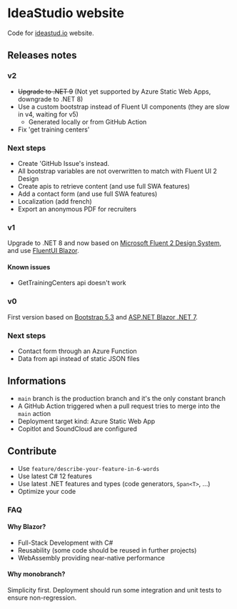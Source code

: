 # IdeaStudio website

Code for [ideastud.io](https://ideastud.io) website.

## Releases notes

### v2

- ~~Upgrade to .NET 9~~ (Not yet supported by Azure Static Web Apps, downgrade to .NET 8)
- Use a custom bootstrap instead of Fluent UI components (they are slow in v4, waiting for v5)
  - Generated locally or from GitHub Action
- Fix 'get training centers'

### Next steps

- Create 'GitHub Issue's instead.
- All bootstrap variables are not overwritten to match with Fluent UI 2 Design
- Create apis to retrieve content (and use full SWA features)
- Add a contact form (and use full SWA features)
- Localization (add french)
- Export an anonymous PDF for recruiters

### v1

Upgrade to .NET 8 and now based on [Microsoft Fluent 2 Design System](https://fluent2.microsoft.design/), and use [FluentUI Blazor](https://github.com/microsoft/fluentui-blazor).

#### Known issues

- GetTrainingCenters api doesn't work

### v0

First version based on [Bootstrap 5.3](https://getbootstrap.com/docs/5.3/) and [ASP.NET Blazor .NET 7](https://learn.microsoft.com/aspnet/core).

### Next steps

- Contact form through an Azure Function
- Data from api instead of static JSON files

## Informations

- `main` branch is the production branch and it's the only constant branch
- A GitHub Action triggered when a pull request tries to merge into the `main` action
- Deployment target kind: Azure Static Web App
- Copitlot and SoundCloud are configured

## Contribute

- Use `feature/describe-your-feature-in-6-words`
- Use latest C# 12 features
- Use latest .NET features and types (code generators, `Span<T>`, ...)
- Optimize your code

### FAQ

#### Why Blazor?

- Full-Stack Development with C#
- Reusability (some code should be reused in further projects)
- WebAssembly providing near-native performance

#### Why monobranch?

Simplicity first. Deployment should run some integration and unit tests to ensure non-regression.
